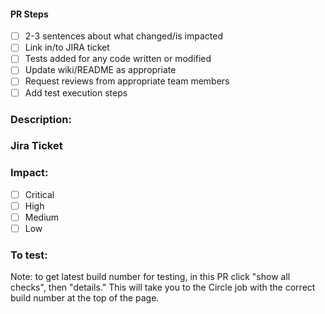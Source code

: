 #### PR Steps
- [ ] 2-3 sentences about what changed/is impacted
- [ ] Link in/to JIRA ticket
- [ ] Tests added for any code written or modified
- [ ] Update wiki/README as appropriate
- [ ] Request reviews from appropriate team members
- [ ] Add test execution steps

### Description:
<!-- Description -->

### Jira Ticket
<!-- Add link to JIRA ticket -->
<!-- Make sure that either branch or PR title include JIRA issue name (capitalized) -->

### Impact:
<!-- Qualify the possible side effects this change has on the rest of the code base -->
- [ ] Critical
- [ ] High
- [ ] Medium
- [ ] Low

### To test:
<!-- Steps to test -->

Note: to get latest build number for testing, in this PR click "show all checks", then "details." This will take you to the Circle job with the correct build number at the top of the page.
